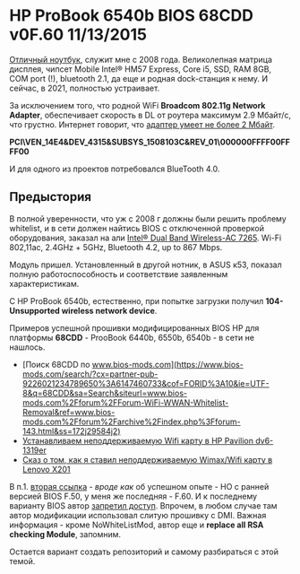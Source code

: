 # HP ProBook 6540b BIOS 68CDD v0F.60 11/13/2015

[Отличный ноутбук](https://h10057.www1.hp.com/ecomcat/hpcatalog/specs/provisioner/05/WD689EA.htm), служит мне с 2008 года. Великолепная матрица дисплея, чипсет Mobile Intel® HM57 Express, Core i5, SSD, RAM 8GB, COM port (!), bluetooth 2.1, да еще и родная dock-станция к нему. И сейчас, в 2021, полностью устраивает. 

За исключением того, что родной WiFi **Broadcom 802.11g Network Adapter**, обеспечивает скорость в DL от роутера максимум 2.9 Мбайт/с, что грустно. Интернет говорит, что [адаптер умеет не более 2 Мбайт](https://forum.ixbt.com/topic.cgi?id=14:52775-15). 

**PCI\VEN_14E4&DEV_4315&SUBSYS_1508103C&REV_01\000000FFFF00FFFF00**

И для одного из проектов потребовался BlueTooth 4.0.


## Предыстория

В полной уверенности, что уж с 2008 г должны были решить проблему whitelist, и в сети должен найтись BIOS с отключенной проверкой оборудования, заказал на али [Intel® Dual Band Wireless-AC 7265](https://ark.intel.com/content/www/ru/ru/ark/products/83635/intel-dual-band-wireless-ac-7265.html). Wi-Fi 802,11ac, 2.4GHz + 5GHz, Bluetooth 4.2, up to 867 Mbps. 

Модуль пришел. Установленный в другой нотник, в ASUS к53, показал полную работоспособность и соответствие заявленным характеристикам.

C HP ProBook 6540b, естественно, при попытке загрузки получил **104-Unsupported wireless network device**.

Примеров успешной прошивки модифицированных BIOS HP для платформы **68CDD** - ProoBook 6440b, 6550b, 6540b - в сети не нашлось.
- [Поиск 68CDD по www.bios-mods.com](https://www.bios-mods.com/search/?cx=partner-pub-9226021234789650%3A6147460733&cof=FORID%3A10&ie=UTF-8&q=68CDD&sa=Search&siteurl=www.bios-mods.com%2Fforum%2FForum-WiFi-WWAN-Whitelist-Removal&ref=www.bios-mods.com%2Fforum%2Farchive%2Findex.php%3Fforum-143.html&ss=172j29584j2)
- [Устанавливаем неподдерживаемую Wifi карту в HP Pavilion dv6-1319er](https://habr.com/ru/post/108820/)
- [Сказ о том, как я ставил неподдерживаемую Wimax/Wifi карту в Lenovo X201](https://habr.com/ru/post/107598/)

В п.1. [вторая ссылка](https://www.bios-mods.com/forum/Thread-request-HP-ProBook-6440b-whitelist?page=3) - _вроде как_ об успешном опыте - НО с ранней версией BIOS F.50, у меня же последняя - F.60. И к последнему варианту BIOS автор [запретил доступ](https://rghost.net/8yyrTg5xl). Впрочем, в любом случае там автор модификации использовал слитую прошивку с DMI. Важная информация - кроме NoWhiteListMod, автор еще и **replace all RSA checking Module**, запомним.
 
Остается вариант создать репозиторий и самому разбираться с этой темой.